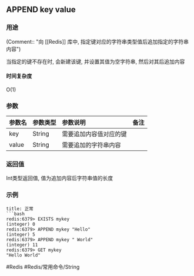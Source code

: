 ## APPEND key value

### 用途
(Comment:: "向 [[Redis]] 库中, 指定键对应的字符串类型值后追加指定的字符串内容")

当指定的键不存在时, 会新建该键, 并设置其值为空字符串, 然后对其后追加内容

#### 时间复杂度
O(1)

### 参数
|参数名|参数类型|参数说明|备注|
|:-|:-|:-|:-|
|key|String|需要追加内容值对应的键||
|value|String|需要追加的字符串内容||

### 返回值
Int类型返回值, 值为追加内容后字符串值的长度

### 示例
```ad-info
title: 正常
```bash
redis:6379> EXISTS mykey
(integer) 0
redis:6379> APPEND mykey "Hello"
(integer) 5
redis:6379> APPEND mykey " World"
(integer) 11
redis:6379> GET mykey
"Hello World"
```

#Redis #Redis/常用命令/String